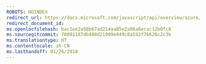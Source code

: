 ```yaml
---
ROBOTS: NOINDEX
redirect_url: https://docs.microsoft.com/javascript/api/overview/azure/
redirect_document_id: 
ms.openlocfilehash: bac1ee2a98b67ad214aa05e2a86a6ecac12b0fc8
ms.sourcegitcommit: 78001187db408d21909e949c8a592f76626c2c3b
ms.translationtype: HT
ms.contentlocale: zh-CN
ms.lasthandoff: 01/26/2018
---
```

